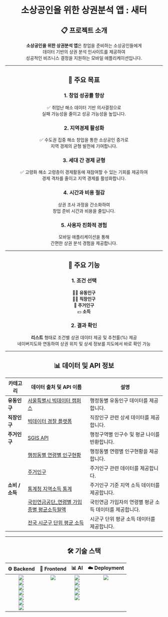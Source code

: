 <div align="center">

# 소상공인을 위한 상권분석 앱 : 새터

## 📋 프로젝트 소개

**소상공인을 위한 상권분석 앱**은 창업을 준비하는 소상공인들에게<br> 데이터 기반의 상권 분석 인사이트를 제공하여<br> 성공적인 비즈니스 결정을 지원하는 모바일 애플리케이션입니다.

---

## 🎯 주요 목표

### 1. **창업 성공률 향상**
✅ 취업난 해소
데이터 기반 의사결정으로<br> 실패 가능성을 줄이고 성공 가능성을 높입니다.<br>

### 2. **지역경제 활성화**
✅ 수도권 집중 해소
창업을 통한 소상공인 증가로<br> 지역 경제의 균형 발전에 기여합니다.<br>

### 3. **세대 간 경제 균형**
✅ 고령화 해소
고령층이 경제활동에 재참여할 수 있는 기회를 제공하여<br> 경제 격차를 줄이고 지역 경제를 활성화합니다.<br>

### 4. **시간과 비용 절감**
상권 조사 과정을 간소화하여<br> 창업 준비 시간과 비용을 줄입니다.

### 5. **사용자 친화적 경험**
모바일 애플리케이션을 통해<br> 간편한 상권 분석 경험을 제공합니다.

---

## 📌 주요 기능

### 1. 조건 선택
🧍‍♂️ **유동인구**<br>
👨‍💼 **직장인구**<br>
🏡 **주거인구**<br>
💵 **소득**<br>

### 2. 결과 확인
**리스트** 형태로 조건별 상권 데이터 제공 및 추천률(%) 제공 <br>
네이버지도와 연동하여 상권 위치 및 상세 정보를 지도에서 바로 확인 가능

---

## 📊 데이터 및 API 정보

| 카테고리              | 데이터 출처 및 API 이름                                                                                         | 설명                                                                                         |
|-----------------------|----------------------------------------------------------------------------------------------------------------|---------------------------------------------------------------------------------------------|
| **유동인구**          | [서울특별시 빅데이터 캠퍼스](https://bigdata.seoul.go.kr/data/selectSampleData.do?r_id=P213&sample_data_seq=73&tab_type=&file_id=&sch_text=%EC%84%9C%EC%9A%B8%EC%8B%9C+%ED%96%89%EC%A0%95%EB%8F%99%EB%8B%A8%EC%9C%84+%EC%9B%94%EB%B3%84+KT+%EC%9C%A0%EB%8F%99%EC%9D%B8%EA%B5%AC&sch_order=U&currentPage=1) | 행정동별 유동인구 데이터를 제공합니다.                                                    |
| **직장인구**          | [빅데이터 경찰 플랫폼](https://www.bigdata-policing.kr/product/view?product_id=PRDT_83)                       | 직장인구 관련 상세 데이터를 제공합니다.                                                    |
| **주거인구**          | [SGIS API](https://sgis.kostat.go.kr/developer/html/newOpenApi/api/dataApi/census.html#searchPopulation)      | 행정구역별 인구수 및 평균 나이를 반환합니다.                                                |
|                       | [행정동별 연령별 인구현황](https://jumin.mois.go.kr/ageStatMonth.do#none)                                     | 행정동별 연령별 인구현황을 제공합니다.                                                     |
|                       | [주거인구](https://www.bigdata-map.kr/search/1845969)                                                        | 주거인구 관련 데이터를 제공합니다.                                                        |
| **소비 / 소득**        | [통계청 지역소득 통계](https://kostat.go.kr/statDesc.es?act=view&mid=a10501010000&sttr_cd=S011001)           | 주거인구 기준 지역 소득 데이터를 제공합니다.                                              |
|                       | [국민연금공단_연령별 가입종별 평균소득월액](https://www.data.go.kr/data/15094029/fileData.do)                | 국민연금 가입자의 연령별 평균 소득 데이터를 제공합니다.                                     |
|                       | [전국 시군구 단위 평균 소득](https://kimhongsi.tistory.com/entry/%EA%B3%B5%EA%B0%84-%EC%9E%90%EB%A3%8C-2024-%EC%A0%84%EA%B5%AD-%EC%B5%9C%EC%8B%A0-%EC%8B%9C%EA%B5%B0%EA%B5%AC-%EA%B0%95%EC%9B%90%ED%8A%B9%EB%B3%84%EC%9E%90%EC%B9%98%EB%8F%84-%EC%A0%84%EB%B6%81%ED%8A%B9%EB%B3%84%EC%9E%90%EC%B9%98%EB%8F%84-%EB%8C%80%EA%B5%AC%EA%B4%91%EC%97%AD%EC%8B%9C-%EA%B5%B0%EC%9C%84%EA%B5%B0-%ED%8F%AC%ED%95%A8) | 시군구 단위 평균 소득 데이터를 제공합니다.                                                |

---

## 🛠️ 기술 스택

<table align="center">
  <thead>
    <tr>
      <th align="center">⚙️ Backend</th>
      <th align="center">🎨 Frontend</th>
      <th align="center">📊 AI</th>
      <th align="center">☁️ Deployment</th>
    </tr>
  </thead>
  <tbody>
    <tr>
      <td valign="top" align="center">
        <img src="https://img.shields.io/badge/java-007396?style=flat-square&logo=java&logoColor=white"/><br>
        <img src="https://img.shields.io/badge/springboot-6DB33F?style=flat-square&logo=springboot&logoColor=white"/><br>
        <img src="https://img.shields.io/badge/jpa-007396?style=flat-square&logo=&logoColor=white"/><br>
        <img src="https://img.shields.io/badge/mysql-4479A1?style=flat-square&logo=mysql&logoColor=white"/><br>
        <img src="https://img.shields.io/badge/security-6DB33F?style=flat-square&logo=&logoColor=white"/><br>
        <img src="https://img.shields.io/badge/jjwt-000000?style=flat-square&logo=&logoColor=white"/><br>
        <img src="https://img.shields.io/badge/opencsv-00599C?style=flat-square&logo=&logoColor=white"/>
      </td>
      <td valign="top" align="center">
        <img src="https://img.shields.io/badge/flutter-02569B?style=flat-square&logo=flutter&logoColor=white"/>
      </td>
      <td valign="top" align="center">
        <img src="https://img.shields.io/badge/python-3776AB?style=flat-square&logo=python&logoColor=white"/><br>
        <img src="https://img.shields.io/badge/pandas-150458?style=flat-square&logo=pandas&logoColor=white"/><br>
        <img src="https://img.shields.io/badge/googlecolab-F9AB00?style=flat-square&logo=googlecolab&logoColor=white"/><br>
        <img src="https://img.shields.io/badge/numpy-013243?style=flat-square&logo=numpy&logoColor=white"/><br>
        <img src="https://img.shields.io/badge/arima-0091EA?style=flat-square&logo=&logoColor=white"/>
      </td>
      <td valign="top" align="center">
        <img src="https://img.shields.io/badge/aws-232F3E?style=flat-square&logo=amazonaws&logoColor=white"/>
      </td>
    </tr>
  </tbody>
</table>

</div>
